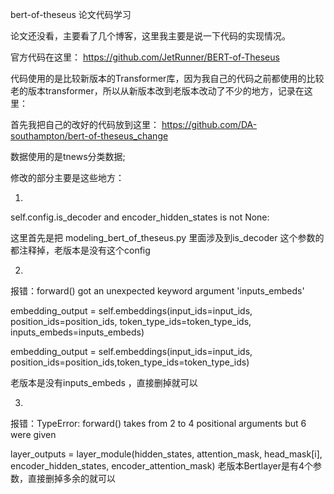 bert-of-theseus 论文代码学习

论文还没看，主要看了几个博客，这里我主要是说一下代码的实现情况。

官方代码在这里： https://github.com/JetRunner/BERT-of-Theseus

代码使用的是比较新版本的Transformer库，因为我自己的代码之前都使用的比较老的版本transformer，所以从新版本改到老版本改动了不少的地方，记录在这里：

首先我把自己的改好的代码放到这里：
https://github.com/DA-southampton/bert-of-theseus_change


数据使用的是tnews分类数据;

修改的部分主要是这些地方：

1.
self.config.is_decoder and encoder_hidden_states is not None:

这里首先是把 modeling_bert_of_theseus.py 里面涉及到is_decoder 这个参数的都注释掉，老版本是没有这个config

2.
报错：forward() got an unexpected keyword argument 'inputs_embeds'


embedding_output = self.embeddings(input_ids=input_ids, position_ids=position_ids,
                                           token_type_ids=token_type_ids, inputs_embeds=inputs_embeds)


embedding_output = self.embeddings(input_ids=input_ids, position_ids=position_ids,token_type_ids=token_type_ids)

老版本是没有inputs_embeds ，直接删掉就可以


3.

报错：TypeError: forward() takes from 2 to 4 positional arguments but 6 were given

layer_outputs = layer_module(hidden_states, attention_mask, head_mask[i], encoder_hidden_states,
                                         encoder_attention_mask)
老版本Bertlayer是有4个参数，直接删掉多余的就可以

